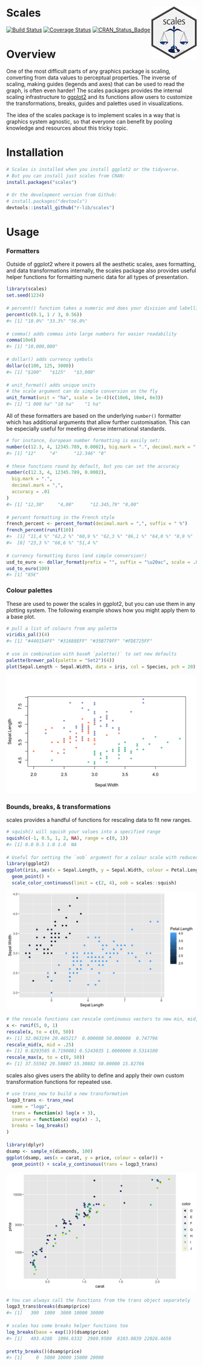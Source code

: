 
<!-- README.md is generated from README.Rmd. Please edit that file -->

# Scales <img src="man/figures/logo.png" align="right" />

[![Build
Status](https://travis-ci.org/r-lib/scales.svg?branch=master)](https://travis-ci.org/r-lib/scales)
[![Coverage
Status](https://img.shields.io/codecov/c/github/r-lib/scales/master.svg)](https://codecov.io/github/r-lib/scales?branch=master)
[![CRAN\_Status\_Badge](http://www.r-pkg.org/badges/version/scales)](https://cran.r-project.org/package=scales)

# Overview

One of the most difficult parts of any graphics package is scaling,
converting from data values to perceptual properties. The inverse of
scaling, making guides (legends and axes) that can be used to read the
graph, is often even harder\! The scales packages provides the internal
scaling infrastructure to [ggplot2](github.com/tidyverse/ggplot2) and
its functions allow users to customize the transformations, breaks,
guides and palettes used in visualizations.

The idea of the scales package is to implement scales in a way that is
graphics system agnostic, so that everyone can benefit by pooling
knowledge and resources about this tricky topic.

# Installation

``` r
# Scales is installed when you install ggplot2 or the tidyverse.
# But you can install just scales from CRAN:
install.packages("scales")

# Or the development version from Github:
# install.packages("devtools")
devtools::install_github("r-lib/scales")
```

# Usage

### Formatters

Outside of ggplot2 where it powers all the aesthetic scales, axes
formatting, and data transformations internally, the scales package also
provides useful helper functions for formatting numeric data for all
types of presentation.

``` r
library(scales)
set.seed(1234)

# percent() function takes a numeric and does your division and labelling for you
percent(c(0.1, 1 / 3, 0.56))
#> [1] "10.0%" "33.3%" "56.0%"

# comma() adds commas into large numbers for easier readability
comma(10e6)
#> [1] "10,000,000"

# dollar() adds currency symbols
dollar(c(100, 125, 3000))
#> [1] "$100"   "$125"   "$3,000"

# unit_format() adds unique units
# the scale argument can do simple conversion on the fly
unit_format(unit = "ha", scale = 1e-4)(c(10e6, 10e4, 8e3))
#> [1] "1 000 ha" "10 ha"    "1 ha"
```

All of these formatters are based on the underlying `number()` formatter
which has additional arguments that allow further customisation. This
can be especially useful for meeting diverse international standards.

``` r
# for instance, European number formatting is easily set:
number(c(12.3, 4, 12345.789, 0.0002), big.mark = ".", decimal.mark = ",")
#> [1] "12"     "4"      "12.346" "0"

# these functions round by default, but you can set the accuracy
number(c(12.3, 4, 12345.789, 0.0002),
  big.mark = ".",
  decimal.mark = ",",
  accuracy = .01
)
#> [1] "12,30"     "4,00"      "12.345,79" "0,00"

# percent formatting in the French style
french_percent <- percent_format(decimal.mark = ",", suffix = " %")
french_percent(runif(10))
#>  [1] "11,4 %" "62,2 %" "60,9 %" "62,3 %" "86,1 %" "64,0 %" "0,9 %" 
#>  [8] "23,3 %" "66,6 %" "51,4 %"

# currency formatting Euros (and simple conversion!)
usd_to_euro <- dollar_format(prefix = "", suffix = "\u20ac", scale = .85)
usd_to_euro(100)
#> [1] "85€"
```

### Colour palettes

These are used to power the scales in ggplot2, but you can use them in
any plotting system. The following example shows how you might apply
them to a base plot.

``` r
# pull a list of colours from any palette
viridis_pal()(4)
#> [1] "#440154FF" "#31688EFF" "#35B779FF" "#FDE725FF"

# use in combination with baseR `palette()` to set new defaults
palette(brewer_pal(palette = "Set2")(4))
plot(Sepal.Length ~ Sepal.Width, data = iris, col = Species, pch = 20)
```

![](man/figures/README-palettes-1.png)<!-- -->

### Bounds, breaks, & transformations

scales provides a handful of functions for rescaling data to fit new
ranges.

``` r
# squish() will squish your values into a specified range
squish(c(-1, 0.5, 1, 2, NA), range = c(0, 1))
#> [1] 0.0 0.5 1.0 1.0  NA

# Useful for setting the `oob` argument for a colour scale with reduced limits
library(ggplot2)
ggplot(iris, aes(x = Sepal.Length, y = Sepal.Width, colour = Petal.Length)) +
  geom_point() +
  scale_color_continuous(limit = c(2, 4), oob = scales::squish)
```

![](man/figures/README-squish-1.png)<!-- -->

``` r
# the rescale functions can rescale continuous vectors to new min, mid, or max values
x <- runif(5, 0, 1)
rescale(x, to = c(0, 50))
#> [1] 32.063194 20.465217  0.000000 50.000000  0.747796
rescale_mid(x, mid = .25)
#> [1] 0.8293505 0.7190081 0.5243035 1.0000000 0.5314180
rescale_max(x, to = c(0, 50))
#> [1] 37.55502 29.50807 15.30882 50.00000 15.82766
```

scales also gives users the ability to define and apply their own custom
transformation functions for repeated use.

``` r
# use trans_new to build a new transformation
logp3_trans <- trans_new(
  name = "logp",
  trans = function(x) log(x + 3),
  inverse = function(x) exp(x) - 3,
  breaks = log_breaks()
)

library(dplyr)
dsamp <- sample_n(diamonds, 100)
ggplot(dsamp, aes(x = carat, y = price, colour = color)) +
  geom_point() + scale_y_continuous(trans = logp3_trans)
```

![](man/figures/README-transforms-1.png)<!-- -->

``` r
# You can always call the functions from the trans object separately
logp3_trans$breaks(dsamp$price)
#> [1]   300  1000  3000 10000 30000

# scales has some breaks helper functions too
log_breaks(base = exp(1))(dsamp$price)
#> [1]   403.4288  1096.6332  2980.9580  8103.0839 22026.4658

pretty_breaks()(dsamp$price)
#> [1]     0  5000 10000 15000 20000
```
